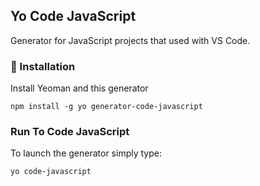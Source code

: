 ## Yo Code JavaScript

Generator for JavaScript projects that used with VS Code.

### 🚀 Installation

Install Yeoman and this generator

```
npm install -g yo generator-code-javascript
```

### Run To Code JavaScript

To launch the generator simply type:

```
yo code-javascript
```
